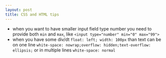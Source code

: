 ```yaml
---
layout: post
title: CSS and HTML tips
---
```


* when you want to have smaller input field type number you need to provide both
  `min` and `max`, like `<input type="number" min="0" max="99">`
* when you have some div/dt `float: left; width: 100px` than text can be on one
  line `white-space: nowrap;overflow: hidden;text-overflow: ellipsis;` or in
  multiple lines `white-space: normal`
